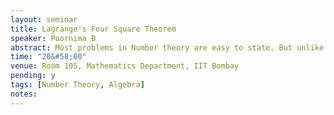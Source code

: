 ```yaml
---
layout: seminar
title: Lagrange's Four Square Theorem
speaker: Poornima B
abstract: Most problems in Number theory are easy to state. But unlike most, Langrange's four square is easy to prove. It states that every natural number is a sum of four squares. In the talk, we will sketch the proof and then look at ways in which we can generalize the result. This talk will be short (30 to 45 minutes) and made accessible to all (including freshmen) by the speaker. 
time: "20&#58;00"
venue: Room 105, Mathematics Department, IIT Bombay
pending: y
tags: [Number Theory, Algebra]
notes: 
---
```

